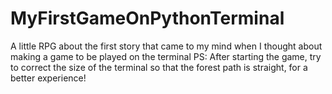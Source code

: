 # MyFirstGameOnPythonTerminal
A little RPG about the first story that came to my mind when I thought about making a game to be played on the terminal
PS:
After starting the game, try to correct the size of the terminal so that the forest path is straight, for a better experience!
